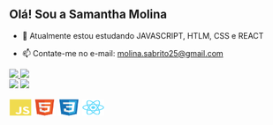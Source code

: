 ## Olá! Sou a Samantha Molina


- 🌱 Atualmente estou estudando JAVASCRIPT, HTLM, CSS e REACT

- 📫 Contate-me no e-mail: molina.sabrito25@gmail.com

<div>
  <a href="https://github.com/SamyMolina">
  <img height="180em" src="https://github-readme-stats.vercel.app/api?username=SamyMolina&show_icons=true&theme=dracula&include_all_commits=true&count_private=true"/>
  <img height="180em" src="https://github-readme-stats.vercel.app/api/top-langs/?username=SamyMolina&layout=compact&langs_count=dracula"/>
</div>    
  
<div>
  <a href="https://instagram.com/sa_msbt" target="_blank"><img src="https://img.shields.io/badge/-Instagram-%23E4405F?style=for-the-badge&logo=instagram&logoColor=white" target="_blank"></a>
  <a href = "mailto:molina.sabrito25@gmail.com"><img src="https://img.shields.io/badge/-Gmail-%23333?style=for-the-badge&logo=gmail&logoColor=white" target="_blank"></a>
  <div style="display: inline_block"><br>
  <img align="center" alt="Samy-Js" height="30" width="40" src="https://raw.githubusercontent.com/devicons/devicon/master/icons/javascript/javascript-plain.svg">
  <img align="center" alt="Samy-Html" height="30" width="40" src="https://raw.githubusercontent.com/devicons/devicon/master/icons/html5/html5-original.svg">
  <img align="center" alt="Samy-css3" height="30" width="40" src="https://raw.githubusercontent.com/devicons/devicon/master/icons/css3/css3-original.svg">
  <img align="center" alt="Samy-react" height="30" width="40" src="https://raw.githubusercontent.com/devicons/devicon/master/icons/react/react-original.svg">
   
  
        
